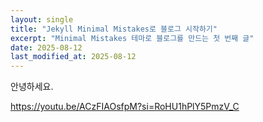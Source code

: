 ```yaml
---
layout: single
title: "Jekyll Minimal Mistakes로 블로그 시작하기"
excerpt: "Minimal Mistakes 테마로 블로그를 만드는 첫 번째 글"
date: 2025-08-12
last_modified_at: 2025-08-12
---
```


안녕하세요.

https://youtu.be/ACzFIAOsfpM?si=RoHU1hPlY5PmzV_C
